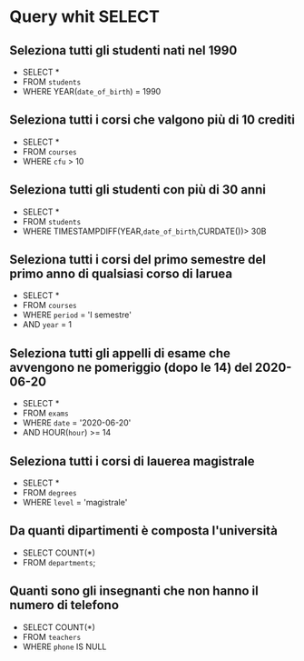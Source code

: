 # Query whit SELECT

## Seleziona tutti gli studenti nati nel 1990

- SELECT \*
- FROM `students`
- WHERE YEAR(`date_of_birth`) = 1990

## Seleziona tutti i corsi che valgono più di 10 crediti

- SELECT \*
- FROM `courses`
- WHERE `cfu` > 10

## Seleziona tutti gli studenti con più di 30 anni

- SELECT \*
- FROM `students`
- WHERE TIMESTAMPDIFF(YEAR,`date_of_birth`,CURDATE())> 30B

## Seleziona tutti i corsi del primo semestre del primo anno di qualsiasi corso di laruea

- SELECT \*
- FROM `courses`
- WHERE `period` = 'I semestre'
- AND `year` = 1

## Seleziona tutti gli appelli di esame che avvengono ne pomeriggio (dopo le 14) del 2020-06-20

- SELECT \*
- FROM `exams`
- WHERE `date` = '2020-06-20'
- AND HOUR(`hour`) >= 14

## Seleziona tutti i corsi di lauerea magistrale

- SELECT \*
- FROM `degrees`
- WHERE `level` = 'magistrale'

## Da quanti dipartimenti è composta l'università

- SELECT COUNT(\*)
- FROM `departments`;

## Quanti sono gli insegnanti che non hanno il numero di telefono

- SELECT COUNT(\*)
- FROM `teachers`
- WHERE `phone` IS NULL
